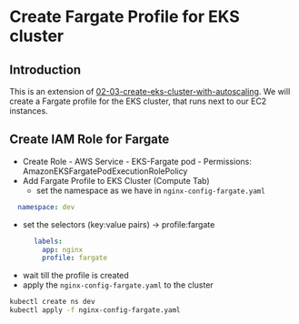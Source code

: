 # Create Fargate Profile for EKS cluster

## Introduction
This is an extension of [02-03-create-eks-cluster-with-autoscaling](..%2F02-03-create-eks-cluster-with-autoscaling%2FREADME.md).
We will create a Fargate profile for the EKS cluster, that runs next to our EC2 instances.

## Create IAM Role for Fargate
- Create Role - AWS Service - EKS-Fargate pod - Permissions: AmazonEKSFargatePodExecutionRolePolicy
- Add Fargate Profile to EKS Cluster (Compute Tab)
  - set the namespace as we have in `nginx-config-fargate.yaml`
```yaml
  namespace: dev
```
  - set the selectors (key:value pairs) -> profile:fargate
```yaml
      labels:
        app: nginx
        profile: fargate
```
- wait till the profile is created
- apply the `nginx-config-fargate.yaml` to the cluster
```bash
kubectl create ns dev
kubectl apply -f nginx-config-fargate.yaml
```

